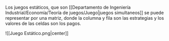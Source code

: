
Los juegos estáticos, que son [[Departamento de Ingeniería Industrial/Economía/Teoría de juegos/Juego|juegos simultaneos]] se puede representar por una matriz, donde la columna y fila son las estrategias y los valores de las celdas son los pagos. 

![[Juego Estático.png|center]] 
